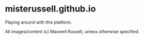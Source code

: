 misterussell.github.io
======================

Playing around with this platform.

All images/content (c) Maxwell Russell, unless otherwise specified.
